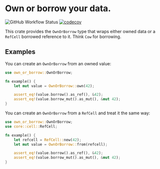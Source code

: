 # Own or borrow your data.

![GitHub Workflow Status](https://img.shields.io/github/actions/workflow/status/sunsided/own-or-borrow/rust.yml)
[![codecov](https://codecov.io/gh/sunsided/own-or-borrow/graph/badge.svg?token=fYfqdDz6se)](https://codecov.io/gh/sunsided/own-or-borrow)

This crate provides the `OwnOrBorrow` type that wraps either owned data or a `RefCell`
borrowed reference to it. Think `Cow` for borrowing.

## Examples

You can create an `OwnOrBorrow` from an owned value:

```rust
use own_or_borrow::OwnOrBorrow;

fn example() {
    let mut value = OwnOrBorrow::own(42);

    assert_eq!(value.borrow().as_ref(), &42);
    assert_eq!(value.borrow_mut().as_mut(), &mut 42);
}
```

You can create an `OwnOrBorrow` from a `RefCell` and treat it the same way:

```rust
use own_or_borrow::OwnOrBorrow;
use core::cell::RefCell;

fn example() {
    let refcell = RefCell::new(42);
    let mut value = OwnOrBorrow::from(refcell);

    assert_eq!(value.borrow().as_ref(), &42);
    assert_eq!(value.borrow_mut().as_mut(), &mut 42);
}
```
